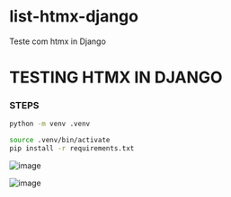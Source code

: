 # list-htmx-django
Teste com htmx in Django

# TESTING HTMX IN DJANGO

### STEPS

~~~bash
python -m venv .venv
~~~

~~~bash
source .venv/bin/activate
pip install -r requirements.txt
~~~

![image](https://user-images.githubusercontent.com/12912992/174497862-8c5ef2fa-94b0-4e44-8af1-6cb3483fd0d2.png)


![image](https://user-images.githubusercontent.com/12912992/174497876-0456a591-c3ed-436f-b8c6-03033b292f2f.png)
